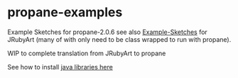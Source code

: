 # propane-examples
Example Sketches for propane-2.0.6 see also [Example-Sketches][examples] for JRubyArt (many of with only need to be class wrapped to run with propane).

WIP to complete translation from JRubyArt to propane

See how to install [java libraries here][contributed]

[examples]:https://github.com/ruby-processing/JRubyArt-examples
[contributed]:https://ruby-processing.github.io/propane/contributed
